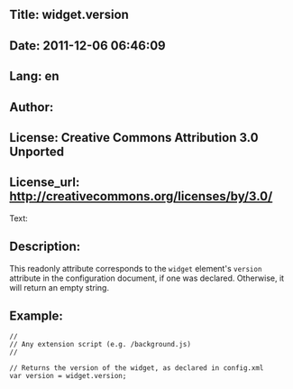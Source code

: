 Title: widget.version
----
Date: 2011-12-06 06:46:09
----
Lang: en
----
Author: 
----
License: Creative Commons Attribution 3.0 Unported
----
License_url: http://creativecommons.org/licenses/by/3.0/
----
Text:

<h2>Description:</h2>

<p>This readonly attribute corresponds to the <code>widget</code> element&#39;s <code>version</code> attribute in the configuration document, if one was declared. Otherwise, it will return an empty string.</p>

<h2>Example:</h2>

<pre><code>//
// Any extension script (e.g. /background.js)
//

// Returns the version of the widget, as declared in config.xml
var version = widget.version;</code></pre>


